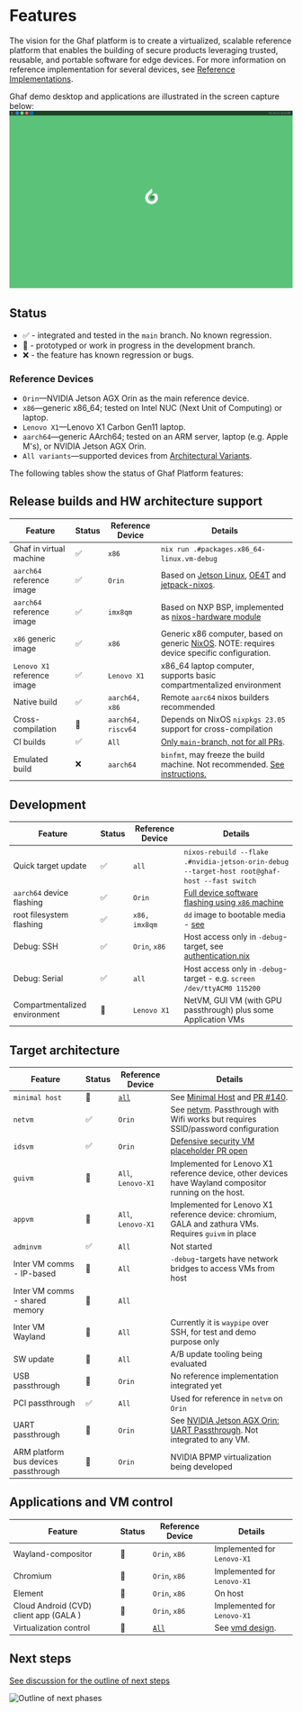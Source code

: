 <!--
    Copyright 2022-2024 TII (SSRC) and the Ghaf contributors
    SPDX-License-Identifier: CC-BY-SA-4.0
-->

# Features

The vision for the Ghaf platform is to create a virtualized, scalable reference platform that enables the building of secure products leveraging trusted, reusable, and portable software for edge devices. For more information on reference implementation for several devices, see [Reference Implementations](../ref_impl/reference_implementations.md).

Ghaf demo desktop and applications are illustrated in the screen capture below:
![Ghaf demo desktop and application](../img/ghaf_demo_desktop.png)
## Status

* &#x2705; - integrated and tested in the `main` branch. No known regression.
* &#x1f6A7; - prototyped or work in progress in the development branch.
* &#x274C; - the feature has known regression or bugs.

### Reference Devices

- `Orin`—NVIDIA Jetson AGX Orin as the main reference device.
- `x86`—generic x86_64; tested on Intel NUC (Next Unit of Computing) or laptop.
- `Lenovo X1`—Lenovo X1 Carbon Gen11 laptop. 
- `aarch64`—generic AArch64; tested on an ARM server, laptop (e.g. Apple M's), or NVIDIA Jetson AGX Orin.
- `All variants`—supported devices from [Architectural Variants](https://tiiuae.github.io/ghaf/architecture/variants.html).

The following tables show the status of Ghaf Platform features:

## Release builds and HW architecture support

| Feature           | Status      | Reference Device | Details                             |
|-------------------|-------------|------------------|-------------------------------------|
| Ghaf in virtual machine | &#x2705; | `x86` | `nix run .#packages.x86_64-linux.vm-debug` |
| `aarch64` reference image | &#x2705; | `Orin`  | Based on [Jetson Linux](https://developer.nvidia.com/embedded/jetson-linux), [OE4T](https://github.com/OE4T) and [jetpack-nixos](https://github.com/anduril/jetpack-nixos). |
| `aarch64` reference image | &#x2705; | `imx8qm`  | Based on NXP BSP, implemented as [nixos-hardware module](https://github.com/NixOS/nixos-hardware/tree/master/nxp)|
| `x86` generic image | &#x2705; | `x86` | Generic x86 computer, based on generic [NixOS](https://nixos.org/). NOTE: requires device specific configuration.|
| `Lenovo X1` reference image | &#x2705; | `Lenovo X1` | x86_64 laptop computer, supports basic compartmentalized environment |
| Native build      | &#x2705;         | `aarch64, x86`   | Remote `aarc64` nixos builders recommended |
| Cross-compilation | &#x1f6A7; | `aarch64, riscv64`  | Depends on NixOS `nixpkgs 23.05` support for cross-compilation |
| CI builds         | &#x2705; | `All`  | [Only `main`-branch, not for all PRs](https://vedenemo.dev/). |
| Emulated build    | &#x274C; | `aarch64`  | `binfmt`, may freeze the build machine. Not recommended. [See instructions.](https://tiiuae.github.io/ghaf/ref_impl/cross_compilation.html#binfmt)|


## Development

| Feature           | Status      | Reference Device | Details                             |
|-------------------|-------------|------------------|----------------------------------------------|
| Quick target update  | &#x2705; | `all`  | `nixos-rebuild --flake .#nvidia-jetson-orin-debug --target-host root@ghaf-host --fast switch` |
| `aarch64` device flashing   | &#x2705;   | `Orin`  | [Full device software flashing using `x86` machine](https://tiiuae.github.io/ghaf/ref_impl/build_and_run.html#flashing-nvidia-jetson-orin-agx) |
| root filesystem flashing | &#x2705;   | `x86, imx8qm`  | `dd` image to bootable media - [see](https://tiiuae.github.io/ghaf/ref_impl/build_and_run.html#running-ghaf-image-for-x86-computer) |
| Debug: SSH        | &#x2705;      | `Orin`, `x86` | Host access only in `-debug`-target, see [authentication.nix](https://github.com/tiiuae/ghaf/blob/main/modules/development/authentication.nix) |
| Debug: Serial     | &#x2705;      | `all` | Host access only in `-debug`-target - e.g. `screen /dev/ttyACM0 115200` |
| Compartmentalized environment     | &#x1f6A7;      | `Lenovo X1` | NetVM, GUI VM (with GPU passthrough) plus some Application VMs |

## Target architecture

| Feature           | Status      | Reference Device | Details                             |
|-------------------|-------------|------------------|----------------------------------------------|
| `minimal host`    | &#x1f6A7;   | [`all`](https://tiiuae.github.io/ghaf/architecture/variants.html) | See [Minimal Host](https://tiiuae.github.io/ghaf/architecture/adr/minimal-host.html) and [PR #140](https://github.com/tiiuae/ghaf/pull/140). |
| `netvm`           |  &#x2705; | `Orin`  | See [netvm](https://tiiuae.github.io/ghaf/architecture/adr/netvm.html). Passthrough with Wifi works but requires SSID/password configuration |
| `idsvm`           |  &#x2705; | `Orin`  | [Defensive security VM placeholder PR open](https://github.com/tiiuae/ghaf/pull/146) |
| `guivm` | &#x1f6A7; | `All`, `Lenovo-X1`| Implemented for Lenovo X1 reference device, other devices have Wayland compositor running on the host.|
| `appvm` | &#x1f6A7; | `All`, `Lenovo-X1`| Implemented for Lenovo X1 reference device: chromium, GALA and zathura VMs. Requires `guivm` in place |
| `adminvm`           | &#x2705; | `All`  | Not started |
| Inter VM comms - IP-based  | &#x1f6A7; | `All` |`-debug`-targets have network bridges to access VMs from host |
| Inter VM comms - shared memory  |  &#x1f6A7; | `All` |  |
| Inter VM Wayland  |  &#x1f6A7; | `All` | Currently it is `waypipe` over SSH, for test and demo purpose only |
| SW update | &#x1f6A7; | `All` | A/B update tooling being evaluated |
| USB passthrough   | &#x1f6A7; | `Orin`  | No reference implementation integrated yet |
| PCI passthrough   | &#x2705; | `All`  | Used for reference in `netvm` on `Orin` |
| UART passthrough  | &#x1f6A7; | `Orin`  | See [NVIDIA Jetson AGX Orin: UART Passthrough](https://tiiuae.github.io/ghaf/build_config/passthrough/nvidia_agx_pt_uart.html). Not integrated to any VM. |
| ARM platform bus devices passthrough  | &#x1f6A7; | `Orin`  | NVIDIA BPMP virtualization being developed |

## Applications and VM control

| Feature           | Status      | Reference Device | Details                             |
|-------------------|-------------|------------------|----------------------------------------------|
| Wayland-compositor | &#x1f6A7; | `Orin`, `x86` | Implemented for `Lenovo-X1` |
| Chromium | &#x1f6A7; | `Orin`, `x86` | Implemented for `Lenovo-X1` |
| Element | &#x1f6A7; | `Orin`, `x86` | On host |
| Cloud Android (CVD) client app (GALA )| &#x1f6A7; | `Orin`, `x86` | Implemented for `Lenovo-X1` |
| Virtualization control | &#x1f6A7; | [`All`](https://tiiuae.github.io/ghaf/architecture/variants.html) | See [vmd design](https://github.com/tiiuae/vmd/blob/main/doc/design.md). |

## Next steps

[See discussion for the outline of next steps](https://github.com/tiiuae/ghaf/issues/150#issuecomment-1564061850)

![Outline of next phases](https://user-images.githubusercontent.com/1027150/241167552-bcb3a3f9-72f3-4b96-af8b-e9df6d1f3d5e.png)

